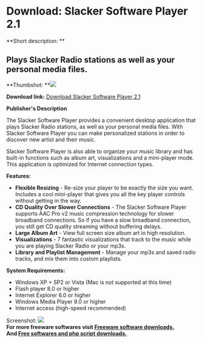 # Download: Slacker Software Player 2.1

**Short description: **

## Plays Slacker Radio stations as well as your personal media files.

  
**Thumbshot: **![](http://www.freewarefiles.com/screenshot/slackerplayer_md.jpg)   
  
**Download link:** [Download Slacker Software Player 2.1](http://freesoftwares.boysofts.com/Slacker-Software-Player_program_39933.html)  
  

**Publisher's Description**  
  

The Slacker Software Player provides a convenient desktop application that
plays Slacker Radio stations, as well as your personal media files. With
Slacker Software Player you can make personalized stations in order to
discover new artist and their music.

Slacker Software Player is also able to organize your music library and has
built-in functions such as album art, visualizations and a mini-player mode.
This application is optimized for Internet connection types.

**Features:**

  * **Flexible Resizing** \- Re-size your player to be exactly the size you want. Includes a cool mini-player that gives you all the key player controls without getting in the way. 
  * **CD Quality Over Slower Connections** \- The Slacker Software Player supports AAC Pro v2 music compression technology for slower broadband connections. So if you have a slow broadband connection, you still get CD quality streaming without buffering delays. 
  * **Large Album Art** \- View full screen size album art in high resolution. 
  * **Visualizations** \- 7 fantastic visualizations that track to the music while you are playing Slacker Radio or your mp3s. 
  * **Library and Playlist Management** \- Manage your mp3s and saved radio tracks, and mix them into custom playlists. 

**System Requirements:**

  * Windows XP + SP2 or Vista (Mac is not supported at this time) 
  * Flash player 8.0 or higher 
  * Internet Explorer 6.0 or higher 
  * Windows Media Player 9.0 or higher 
  * Internet access (high-speed recommended) 

  
  
Screenshot: ![](http://www.freewarefiles.com/screenshot/slackerplayer.jpg)  
**For more freeware softwares visit [Freeware software downloads.](http://freesoftwares.boysofts.com/)**   
**And [Free softwares and php script downloads.](http://www.boysofts.com/)**

